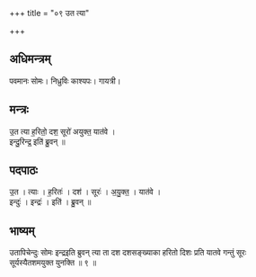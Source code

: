 +++
title = "०९ उत त्या"

+++
## अधिमन्त्रम्
पवमानः सोमः। निध्रुविः काश्यपः। गायत्री।

## मन्त्रः
उ॒त त्या ह॒रितो॒ दश॒ सूरो॑ अयुक्त॒ यात॑वे ।  
इन्दु॒रिन्द्र॒ इति॑ ब्रु॒वन् ॥

## पदपाठः
उ॒त । त्याः । ह॒रितः॑ । दश॑ । सूरः॑ । अ॒यु॒क्त॒ । यात॑वे ।  
इन्दुः॑ । इन्द्रः॑ । इति॑ । ब्रु॒वन् ॥

## भाष्यम्
उतापिचेन्दुः सोमः इन्द्रइति ब्रुवन् त्या ता दश दशसङ्ख्याका हरितो दिशः प्रति यातवे गन्तुं सूरः सूर्यस्यैतशमयुक्त युनक्ति ॥ ९ ॥